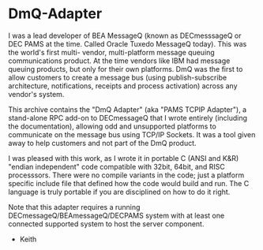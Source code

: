 # DmQ-Adapter

I was a lead developer of BEA MessageQ (known as DECmesssageQ or DEC PAMS at the
time. Called Oracle Tuxedo MessageQ today).  This was the world's first multi-
vendor, multi-platform message queuing communications product. At the time vendors
like IBM had message queuing products, but only for their own platforms. DmQ was
the first to allow customers to create a message bus (using publish-subscribe
architecture, notifications, receipts and process activation) across any vendor's
system.

This archive contains the "DmQ Adapter" (aka "PAMS TCPIP Adapter"), a stand-alone
RPC add-on to DECmessageQ that I wrote entirely (including the documentation),
allowing odd and unsupported platforms to communicate on the message bus using
TCP/IP Sockets. It was a tool given away to help customers and not part of the DmQ
product.

I was pleased with this work, as I wrote it in portable C (ANSI and K&R) "endian
independent" code compatible with 32bit, 64bit, and RISC processsors. There were no
compile variants in the code; just a platform specific include file that defined
how the code would build and run. The C language is truly portable if you are
disciplined on how to do it right.

Note that this adapter requires a running DECmessageQ/BEAmessageQ/DECPAMS system
with at least one connected supported system to host the server component.

- Keith
